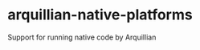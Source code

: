 arquillian-native-platforms
===========================

Support for running native code by Arquillian
